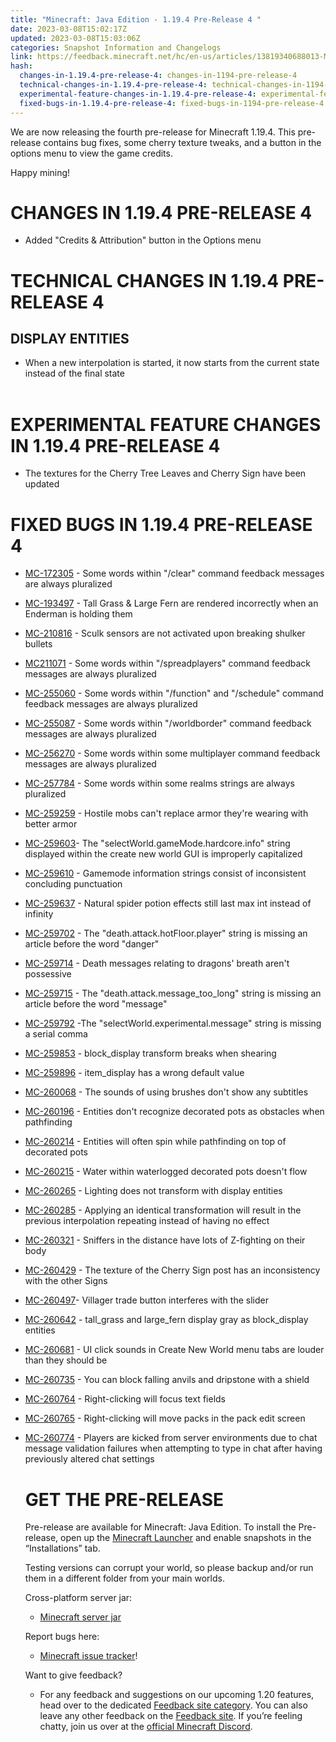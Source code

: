 ```yaml
---
title: "Minecraft: Java Edition - 1.19.4 Pre-Release 4 "
date: 2023-03-08T15:02:17Z
updated: 2023-03-08T15:03:06Z
categories: Snapshot Information and Changelogs
link: https://feedback.minecraft.net/hc/en-us/articles/13819340688013-Minecraft-Java-Edition-1-19-4-Pre-Release-4
hash:
  changes-in-1.19.4-pre-release-4: changes-in-1194-pre-release-4
  technical-changes-in-1.19.4-pre-release-4: technical-changes-in-1194-pre-release-4
  experimental-feature-changes-in-1.19.4-pre-release-4: experimental-feature-changes-in-1194-pre-release-4
  fixed-bugs-in-1.19.4-pre-release-4: fixed-bugs-in-1194-pre-release-4
---
```


We are now releasing the fourth pre-release for Minecraft 1.19.4. This pre-release contains bug fixes, some cherry texture tweaks, and a button in the options menu to view the game credits.  
  
Happy mining! 

# CHANGES IN 1.19.4 PRE-RELEASE 4

- Added "Credits & Attribution" button in the Options menu 

# TECHNICAL CHANGES IN 1.19.4 PRE-RELEASE 4

## DISPLAY ENTITIES 

- When a new interpolation is started, it now starts from the current state instead of the final state  
  ​

# EXPERIMENTAL FEATURE CHANGES IN 1.19.4 PRE-RELEASE 4

- The textures for the Cherry Tree Leaves and Cherry Sign have been updated

# FIXED BUGS IN 1.19.4 PRE-RELEASE 4

- [MC-172305](https://bugs.mojang.com/browse/MC-172305) - Some words within "/clear" command feedback messages are always pluralized

- [MC-193497](https://bugs.mojang.com/browse/MC-193497) - Tall Grass & Large Fern are rendered incorrectly when an Enderman is holding them

- [MC-210816](https://bugs.mojang.com/browse/MC-210816) - Sculk sensors are not activated upon breaking shulker bullets

- [MC211071](https://bugs.mojang.com/browse/MC-211071) - Some words within "/spreadplayers" command feedback messages are always pluralized

- [MC-255060](https://bugs.mojang.com/browse/MC-255060) - Some words within "/function" and "/schedule" command feedback messages are always pluralized

- [MC-255087](https://bugs.mojang.com/browse/MC-255087) - Some words within "/worldborder" command feedback messages are always pluralized

- [MC-256270](https://bugs.mojang.com/browse/MC-256270) - Some words within some multiplayer command feedback messages are always pluralized

- [MC-257784](https://bugs.mojang.com/browse/MC-257784) - Some words within some realms strings are always pluralized

- [MC-259259](https://bugs.mojang.com/browse/MC-259259) - Hostile mobs can't replace armor they're wearing with better armor

- [MC-259603](https://bugs.mojang.com/browse/MC-259603)- The "selectWorld.gameMode.hardcore.info" string displayed within the create new world GUI is improperly capitalized

- [MC-259610](https://bugs.mojang.com/browse/MC-259610) - Gamemode information strings consist of inconsistent concluding punctuation

- [MC-259637](https://bugs.mojang.com/browse/MC-259637) - Natural spider potion effects still last max int instead of infinity

- [MC-259702](https://bugs.mojang.com/browse/MC-259702) - The "death.attack.hotFloor.player" string is missing an article before the word "danger"

- [MC-259714](https://bugs.mojang.com/browse/MC-259714) - Death messages relating to dragons' breath aren't possessive

- [MC-259715](https://bugs.mojang.com/browse/MC-259715) - The "death.attack.message_too_long" string is missing an article before the word "message"

- [MC-259792](https://bugs.mojang.com/browse/MC-259792) -The "selectWorld.experimental.message" string is missing a serial comma

- [MC-259853](https://bugs.mojang.com/browse/MC-259853) - block_display transform breaks when shearing

- [MC-259896](https://bugs.mojang.com/browse/MC-259896) - item_display has a wrong default value

- [MC-260068](https://bugs.mojang.com/browse/MC-260068) - The sounds of using brushes don't show any subtitles

- [MC-260196](https://bugs.mojang.com/browse/MC-260196) - Entities don't recognize decorated pots as obstacles when pathfinding

- [MC-260214](https://bugs.mojang.com/browse/MC-260214) - Entities will often spin while pathfinding on top of decorated pots

- [MC-260215](https://bugs.mojang.com/browse/MC-260215) - Water within waterlogged decorated pots doesn't flow

- [MC-260265](https://bugs.mojang.com/browse/MC-260265) - Lighting does not transform with display entities

- [MC-260285](https://bugs.mojang.com/browse/MC-260285) - Applying an identical transformation will result in the previous interpolation repeating instead of having no effect

- [MC-260321](https://bugs.mojang.com/browse/MC-260321) - Sniffers in the distance have lots of Z-fighting on their body

- [MC-260429](https://bugs.mojang.com/browse/MC-260429) - The texture of the Cherry Sign post has an inconsistency with the other Signs

- [MC-260497](https://bugs.mojang.com/browse/MC-260497)- Villager trade button interferes with the slider

- [MC-260642](https://bugs.mojang.com/browse/MC-260642) - tall_grass and large_fern display gray as block_display entities

- [MC-260681](https://bugs.mojang.com/browse/MC-260681) - UI click sounds in Create New World menu tabs are louder than they should be

- [MC-260735](https://bugs.mojang.com/browse/MC-260735) - You can block falling anvils and dripstone with a shield

- [MC-260764](https://bugs.mojang.com/browse/MC-260764) - Right-clicking will focus text fields

- [MC-260765](https://bugs.mojang.com/browse/MC-260765) - Right-clicking will move packs in the pack edit screen

- [MC-260774](https://bugs.mojang.com/browse/MC-260774) - Players are kicked from server environments due to chat message validation failures when attempting to type in chat after having previously altered chat settings  
    

  # GET THE PRE-RELEASE

  Pre-release are available for Minecraft: Java Edition. To install the Pre-release, open up the [Minecraft Launcher](https://www.minecraft.net/download.html) and enable snapshots in the “Installations” tab.

  Testing versions can corrupt your world, so please backup and/or run them in a different folder from your main worlds.

  Cross-platform server jar:

  - [Minecraft server jar](https://piston-data.mojang.com/v1/objects/cedc29f7e4927bfe58c96e67495a73c7333c75cd/server.jar)

  Report bugs here:

  - [Minecraft issue tracker](https://bugs.mojang.com/projects/MC/summary)!

  Want to give feedback?

  - For any feedback and suggestions on our upcoming 1.20 features, head over to the dedicated [Feedback site category](https://aka.ms/MC120Feedback). You can also leave any other feedback on the [Feedback site](https://aka.ms/JavaSnapshotFeedback). If you’re feeling chatty, join us over at the [official Minecraft Discord](https://discordapp.com/invite/minecraft).

  ​
